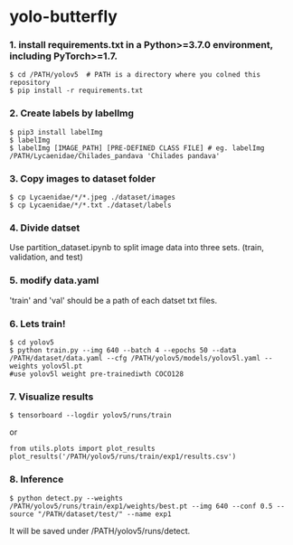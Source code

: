 # yolo-butterfly

### 1. install requirements.txt in a Python>=3.7.0 environment, including PyTorch>=1.7.
```
$ cd /PATH/yolov5  # PATH is a directory where you colned this repository
$ pip install -r requirements.txt
```


### 2. Create labels by labelImg
```
$ pip3 install labelImg
$ labelImg
$ labelImg [IMAGE_PATH] [PRE-DEFINED CLASS FILE] # eg. labelImg /PATH/Lycaenidae/Chilades_pandava 'Chilades pandava' 
```

### 3. Copy images to dataset folder
```
$ cp Lycaenidae/*/*.jpeg ./dataset/images
$ cp Lycaenidae/*/*.txt ./dataset/labels
```

### 4. Divide datset
Use partition_dataset.ipynb to split image data into three sets. (train, validation, and test)


### 5. modify data.yaml
'train' and 'val' should be a path of each datset txt files. 


### 6. Lets train!
```
$ cd yolov5
$ python train.py --img 640 --batch 4 --epochs 50 --data /PATH/dataset/data.yaml --cfg /PATH/yolov5/models/yolov5l.yaml --weights yolov5l.pt
#use yolov5l weight pre-trainediwth COCO128
```


### 7. Visualize results 
```
$ tensorboard --logdir yolov5/runs/train
```
or
```
from utils.plots import plot_results
plot_results('/PATH/yolov5/runs/train/exp1/results.csv') 
```


### 8. Inference
```
$ python detect.py --weights /PATH/yolov5/runs/train/exp1/weights/best.pt --img 640 --conf 0.5 --source "/PATH/dataset/test/" --name exp1
```
It will be saved under /PATH/yolov5/runs/detect.
